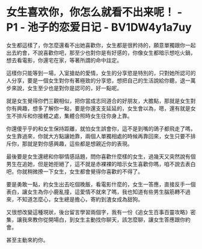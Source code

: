 # 女生喜欢你，你怎么就看不出来呢！ - P1 - 池子的恋爱日记 - BV1DW4y1a7uy

女生都這樣了，你怎麼還看不出她喜歡你，女生都是很矜持的，願意單獨跟你一起出去約會，不說喜歡你吧，那至少也對你是有好感的，你像女生都暗示想吃火鍋，想去看電影，你還宅在家，等著所謂的命中註定。

這樣你只能等到一場，入室搶劫的愛情，女生的分享慾是特別的，只對她所認可的人分享，要是一個女生對你有著極致的分享慾，想把自己的生活說給你聽，退一萬步來說，女生至少也是對你是認可的，好一點呢。

就是女生覺得你們三觀相似，把你當成志同道合的好朋友，大膽點，那就是女生對你有興趣，想多了解你一點，要是你還支支延延的，女生會以為，嗯，還有就是女生不排斥和你接體之處，集體合照時女生往你身上靠。

你還傻乎乎的和女生保持距離，就怕女生誤會你，這不是到嘴的鴿子都飛走了嗎，女生靠過來，你就大方點讓她靠，兩個人單獨相處的時候再靠回來，女生只要不排斥你，那就是對你感興趣，這些都是想親近你的表現。

最後要是女生還總和你聊情感話題，問你喜歡什麼樣的女生，過幾天又突然說有個男生在追她，但是她拒絕了，這不就是赤裸裸的暗示女生喜歡你嗎，咱不說去表白吧，你就稍微撩一下女生，女生都會覺得你喜歡的不得了。

要是勇敢一點，約女生出去吃個晚飯，看電影什麼的，女生一答應，直接反手一個表白，讓女生為你小鹿亂撞，這愛情不就來了嗎，我也知道有些男生腦筋轉不過來，不知道怎麼心，女生總是擔心，寄約到渣女成為甜狗。

又很想改變這種現狀，後台留言學習兩個字，我有一份《追女生百事百靈攻略》密集，讓我來教你從開場白，到女生主動找你聊天，該怎麼聊，讓女生答應跟你約會。

甚至主動來約你。